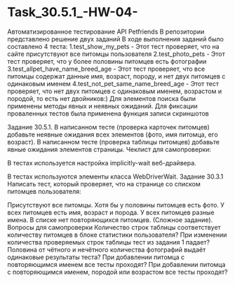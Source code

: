 # Task_30.5.1_-HW-04-
Автоматизированное тестирование API Petfriends
В репозитории представлено решение двух заданий
В ходе выполнения заданий было составлено 4 теста:
1.test_show_my_pets - Этот тест проверяет, что на сайте присутствуют все питомцы пользователя
2.test_photo_pets - Этот тест проверяет, что у более половины питомцев есть фотографии
3.test_allpet_have_name_breed_age - Этот тест проверяет, что все питомцы содержат данные имя, возраст, породу, и нет двух питомцев с одинаковым именем
4.test_not_pet_same_name_breed_age - Этот тест проверяет, что  нет двух питомцев с одинаковым именем, возрастом и породой, то есть нет двойников:)
Для элементов поиска были применены методы явных и неявных ожиданий. 
Для фиксации проваленных тестов была применена функция записи скриншотов



Задание 30.5.1.
В написанном тесте (проверка карточек питомцев) добавьте неявные ожидания всех элементов (фото, имя питомца, его возраст).
В написанном тесте (проверка таблицы питомцев) добавьте явные ожидания элементов страницы.
Чеклист для самопроверки:

 В тестах используется настройка implicitly-wait веб-драйвера.

 В тестах используются элементы класса WebDriverWait.
 Задание 30.3.1
Написать тест, который проверяет, что на странице со списком питомцев пользователя:

Присутствуют все питомцы.
Хотя бы у половины питомцев есть фото.
У всех питомцев есть имя, возраст и порода.
У всех питомцев разные имена.
В списке нет повторяющихся питомцев. (Сложное задание).
Вопросы для самопроверки
Количество строк таблицы соответствует количеству питомцев в блоке статистики пользователя?
При изменении количества проверяемых строк таблицы тест из задания 1 падает?
Половина от чётного и нечётного количества фотографий выдаёт одинаковые результаты теста?
При добавлении питомца с повторяющимся именем все тесты проходят?
При добавлении питомца с повторяющимся именем, породой или возрастом все тесты проходят?
